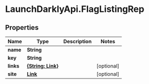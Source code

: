 # LaunchDarklyApi.FlagListingRep

## Properties

Name | Type | Description | Notes
------------ | ------------- | ------------- | -------------
**name** | **String** |  | 
**key** | **String** |  | 
**links** | [**{String: Link}**](Link.md) |  | [optional] 
**site** | [**Link**](Link.md) |  | [optional] 


